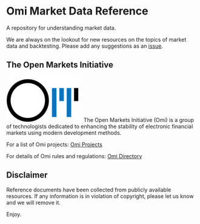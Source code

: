 # Omi Market Data Reference

A repository for understanding market data.

We are always on the lookout for new resources on the topics of market data and backtesting.  Please add any suggestions as an [issue](https://github.com/Open-Markets-Initiative/omi-market-data-reference/issues "Omi Market Data Reference Suggestion"). 

## The Open Markets Initiative

[![Omi](https://github.com/Open-Markets-Initiative/Directory/blob/main/About/Images/Logo.png)](https://github.com/Open-Markets-Initiative/Directory)  The Open Markets Initiative (Omi) is a group of technologists dedicated to enhancing the stability of electronic financial markets using modern development methods.

For a list of Omi projects: [Omi Projects](https://github.com/Open-Markets-Initiative/Directory/tree/main/Projects "Open Markets Initiative Projects")

For details of Omi rules and regulations: [Omi Directory](https://github.com/Open-Markets-Initiative/Directory "Open Markets Initiative Directory")

## Disclaimer

Reference documents have been collected from publicly available resources.  If any information is in violation of copyright, please let us know and we will remove it.

Enjoy.
